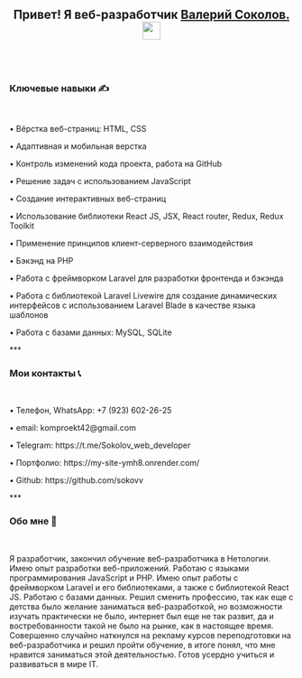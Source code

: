 <h2 align="center">Привет! Я веб-разработчик <a href="https://my-site-ymh8.onrender.com" target="_blank">Валерий Соколов.</a> 
<img src="https://github.com/blackcater/blackcater/raw/main/images/Hi.gif" height="32"/></h2>

<br>
<br>
<h3 align="start">Ключевые навыки ✍</h3>
<br>
<p>• Вёрстка веб-страниц: HTML, CSS</p>
<p>• Адаптивная и мобильная верстка</p>
<p>• Контроль изменений кода проекта, работа на GitHub</p>
<p>• Решение задач с использованием JavaScript</p>
<p>• Создание интерактивных веб-страниц</p>
<p>• Использование библиотеки React JS, JSX, React router, Redux, Redux Toolkit</p>
<p>• Применение принципов клиент-серверного взаимодействия</p>
<p>• Бэкэнд на PHP</p>
<p>• Работа с фреймворком Laravel для разработки фронтенда и бэкэнда</p>
<p>• Работа с библиотекой Laravel Livewire для создание динамических интерфейсов с использованием Laravel Blade в качестве языка шаблонов</p>
<p>• Работа с базами данных: MySQL, SQLite</p>
***
<br>

<h3 align="start">Мои контакты 📞</h3>
<br>
<p>• Телефон, WhatsApp: +7 (923) 602-26-25 </p>
<p>• email: komproekt42@gmail.com</p>
<p>• Telegram: https://t.me/Sokolov_web_developer</p>
<p>• Портфолио: https://my-site-ymh8.onrender.com/</p>
<p>• Github: https://github.com/sokovv</p>
***
<br>

<h3 align="start">Обо мне 👨</h3>
<br>

Я разработчик, закончил обучение веб-разработчика в Нетологии. Имею опыт разработки веб-приложений. Работаю с языками программирования JavaScript и PHP. Имею опыт работы с фреймворком Laravel и его библиотеками, а также с библиотекой React JS. Работаю с базами данных. 
Решил сменить профессию, так как еще с детства было желание заниматься веб-разработкой, но возможности изучать практически не было, интернет был еще не так развит, да и востребованности такой не было на рынке, как в настоящее время. Совершенно случайно наткнулся на рекламу курсов переподготовки на веб-разработчика и решил пройти обучение, в итоге понял, что мне нравится заниматься этой деятельностью. Готов усердно учиться и развиваться в мире IT.

<br>


